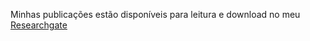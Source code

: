 
Minhas publicações estão disponíveis para leitura e download no meu <a href='https://www.researchgate.net/profile/Bernardo_Lima4'>Researchgate</a> 
